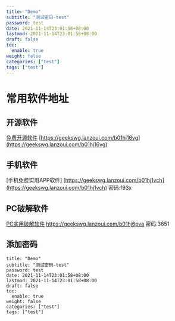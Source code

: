 ```yaml
---
title: "Demo"
subtitle: "测试密码-test"
password: test
date: 2021-11-14T23:01:58+08:00
lastmod: 2021-11-14T23:01:58+08:00
draft: false
toc:
  enable: true
weight: false
categories: ["test"]
tags: ["test"]
---
```


# 常用软件地址

## 开源软件

[免费开源软件](https://geekswg.lanzoui.com/b01hj16vg)	[https://geekswg.lanzoui.com/b01hj16vg](https://geekswg.lanzoui.com/b01hj16vg)

## 手机软件

[手机免费实用APP软件]
[https://geekswg.lanzoui.com/b01hj1vch](https://geekswg.lanzoui.com/b01hj1vch)
密码:f93x

## PC破解软件  

[PC实用破解软件](https://geekswg.lanzoui.com/b01hj6pva)	https://geekswg.lanzoui.com/b01hj6pva
密码:3651
## 添加密码

```
title: "Demo"
subtitle: "测试密码-test"
password: test
date: 2021-11-14T23:01:58+08:00
lastmod: 2021-11-14T23:01:58+08:00
draft: false
toc:
  enable: true
weight: false
categories: ["test"]
tags: ["test"]
```
